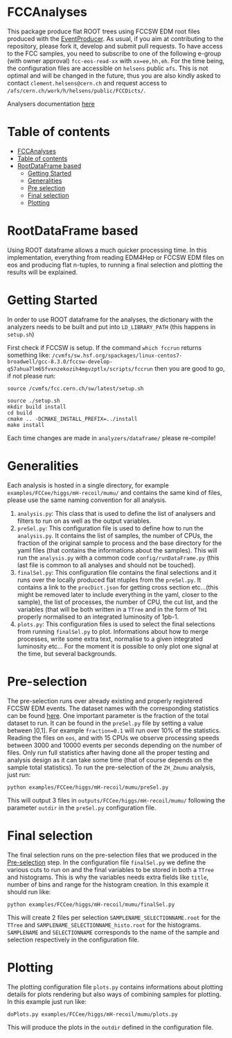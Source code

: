 FCCAnalyses
=============

This package produce flat ROOT trees using FCCSW EDM root files produced with the [EventProducer](https://github.com/HEP-FCC/EventProducer). As usual, if you aim at contributing to the repository, please fork it, develop and submit pull requests. To have access to the FCC samples, you need to subscribe to one of the following e-group (with owner approval) ```fcc-eos-read-xx``` with ```xx=ee,hh,eh```. For the time being, the configuration files are accessible on ```helsens``` public ```afs```. This is not optimal and will be changed in the future, thus you are also kindly asked to contact ```clement.helsens@cern.ch``` and request access to ```/afs/cern.ch/work/h/helsens/public/FCCDicts/```.

Analysers documentation [here](http://hep-fcc.github.io/FCCAnalyses/doc/latest/index.html)

Table of contents
=================
  * [FCCAnalyses](#fccanalyses)
  * [Table of contents](#table-of-contents)
  * [RootDataFrame based](#rootdataframe-based)
    * [Getting Started](#getting-started)
    * [Generalities](#generalities)
    * [Pre selection](#pre-selection)
    * [Final selection](#final-selection)
    * [Plotting](#plotting)


RootDataFrame based
=============
Using ROOT dataframe allows a much quicker processing time. In this implementation, everything from reading EDM4Hep or FCCSW EDM files on eos and producing flat n-tuples, to running a final selection and plotting the results will be explained.

Getting Started
============
In order to use ROOT dataframe for the analyses, the dictionary with the analyzers needs to be built and put into  `LD_LIBRARY_PATH` (this happens in `setup.sh`)

First check if FCCSW is setup. If the command ```which fccrun``` returns something like: ```/cvmfs/sw.hsf.org/spackages/linux-centos7-broadwell/gcc-8.3.0/fccsw-develop-q57ahua7lm65fvxnzekozih4mgvzptlx/scripts/fccrun``` then you are good to go, if not please run:

```
source /cvmfs/fcc.cern.ch/sw/latest/setup.sh
```

```
source ./setup.sh
mkdir build install
cd build
cmake .. -DCMAKE_INSTALL_PREFIX=../install
make install
```
Each time changes are made in ```analyzers/dataframe/``` please re-compile!

Generalities
============
Each analysis is hosted in a single directory, for example ```examples/FCCee/higgs/mH-recoil/mumu/``` and contains the same kind of files, please use the same naming convention for all analysis. 

1. ```analysis.py```: This class that is used to define the list of analysers and filters to run on as well as the output variables. 
2. ```preSel.py```: This configuration file is used to define how to run the ```analysis.py```. It contains the list of samples, the number of CPUs, the fraction of the original sample to process and the base directory for the yaml files (that contains the informations about the samples). This will run the ```analysis.py``` with a common code ```config/runDataFrame.py``` (this last file is common to all analyses and should not be touched). 
3. ```finalSel.py```: This configuration file contains the final selections and it runs over the locally produced flat ntuples from the ```preSel.py```. It contains a link to the ```procDict.json``` for getting cross section etc...(this might be removed later to include everything in the yaml, closer to the sample), the list of processes, the number of CPU, the cut list, and the variables (that will be both written in a ```TTree``` and in the form of ```TH1``` properly normalised to an integrated luminosity of 1pb-1. 
4. ```plots.py```: This configuration files is used to select the final selections from running ```finalSel.py``` to plot. Informations about how to merge processes, write some extra text, normalise to a given integrated luminosity etc... For the moment it is possible to only plot one signal at the time, but several backgrounds. 

Pre-selection
============
The pre-selection runs over already existing and properly registered FCCSW EDM events. The dataset names with the corresponding statistics can be found [here](http://fcc-physics-events.web.cern.ch/fcc-physics-events/Delphesevents_fccee_v01.php). One important parameter is the fraction of the total dataset to run. It can be found in the ```preSel.py``` file by setting a value between ]0,1]. For example ```fraction=0.1``` will run over 10% of the statistics. Reading the files on ```eos```, and with 15 CPUs we observe processing speeds between 3000 and 10000 events per seconds depending on the number of files. Only run full statistics after having done all the proper testing and analysis design as it can take some time (that of course depends on the sample total statistics). To run the pre-selection of the ```ZH_Zmumu``` analysis, just run:
```
python examples/FCCee/higgs/mH-recoil/mumu/preSel.py
```
This will output 3 files in ```outputs/FCCee/higgs/mH-recoil/mumu/``` following the parameter ```outdir``` in the ```preSel.py``` configuration file.


Final selection
============
The final selection runs on the pre-selection files that we produced in the [Pre-selection](#pre-selection) step. 
In the configuration file ```finalSel.py``` we define the various cuts to run on and the final variables to be stored in both a ```TTree``` and histograms. This is why the variables needs extra fields like ```title```, number of bins and range for the histogram creation.
In this example it should run like: 

```
python examples/FCCee/higgs/mH-recoil/mumu/finalSel.py
```

This will create 2 files per selection ```SAMPLENAME_SELECTIONNAME.root``` for the ```TTree``` and ```SAMPLENAME_SELECTIONNAME_histo.root``` for the histograms. ```SAMPLENAME``` and ```SELECTIONNAME``` corresponds to the name of the sample and selection respectively in the configuration file.

Plotting
============
The plotting configuration file ```plots.py``` contains informations about plotting details for plots rendering but also ways of combining samples for plotting. 
In this example just run like: 
```
doPlots.py examples/FCCee/higgs/mH-recoil/mumu/plots.py
```

This will produce the plots in the ```outdir``` defined in the configuration file.
